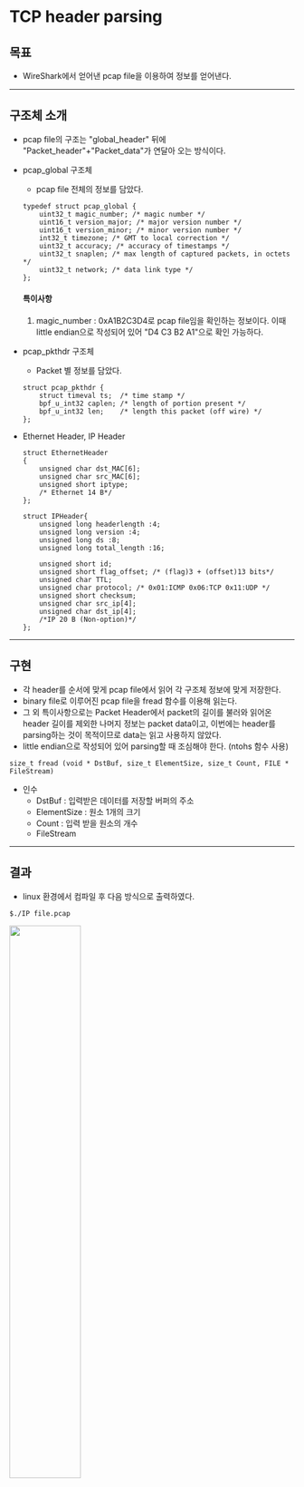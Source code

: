 # TCP header parsing

## 목표 
- WireShark에서 얻어낸 pcap file을 이용하여 정보를 얻어낸다.
-----------
## 구조체 소개
- pcap file의 구조는 "global_header" 뒤에 "Packet_header"+"Packet_data"가 연달아 오는 방식이다. 

+ pcap_global 구조체
    + pcap file 전체의 정보를 담았다.

    ```
    typedef struct pcap_global {
        uint32_t magic_number; /* magic number */
        uint16_t version_major; /* major version number */
        uint16_t version_minor; /* minor version number */
        int32_t timezone; /* GMT to local correction */
        uint32_t accuracy; /* accuracy of timestamps */
        uint32_t snaplen; /* max length of captured packets, in octets */
        uint32_t network; /* data link type */
    };
    ```
    #### 특이사항
    1. magic_number : 0xA1B2C3D4로 pcap file임을 확인하는 정보이다. 이때 little endian으로 작성되어 있어 "D4 C3 B2 A1"으로 확인 가능하다.

- pcap_pkthdr 구조체
    - Packet 별 정보를 담았다.

    ```
    struct pcap_pkthdr {
        struct timeval ts;	/* time stamp */
        bpf_u_int32 caplen;	/* length of portion present */
        bpf_u_int32 len;	/* length this packet (off wire) */
    };
    ```

* Ethernet Header, IP Header
    ```
    struct EthernetHeader
    {
        unsigned char dst_MAC[6];
        unsigned char src_MAC[6];
        unsigned short iptype;
        /* Ethernet 14 B*/
    };
    ```
    ```
    struct IPHeader{
        unsigned long headerlength :4;
        unsigned long version :4;
        unsigned long ds :8;
        unsigned long total_length :16;
        
        unsigned short id;
        unsigned short flag_offset; /* (flag)3 + (offset)13 bits*/
        unsigned char TTL;
        unsigned char protocol; /* 0x01:ICMP 0x06:TCP 0x11:UDP */
        unsigned short checksum;
        unsigned char src_ip[4];
        unsigned char dst_ip[4];
        /*IP 20 B (Non-option)*/
    };
    ```
---------
## 구현
- 각 header를 순서에 맞게 pcap file에서 읽어 각 구조체 정보에 맞게 저장한다.
- binary file로 이루어진 pcap file을 fread 함수를 이용해 읽는다.
- 그 외 특이사항으로는 Packet Header에서 packet의 길이를 불러와 읽어온 header 길이를 제외한 나머지 정보는 packet data이고, 이번에는 header를 parsing하는 것이 목적이므로 data는 읽고 사용하지 않았다. 
- little endian으로 작성되어 있어 parsing할 때 조심해야 한다. (ntohs 함수 사용)

```
size_t fread (void * DstBuf, size_t ElementSize, size_t Count, FILE * FileStream)
```
* 인수
    * DstBuf : 입력받은 데이터를 저장할 버퍼의 주소
    * ElementSize : 원소 1개의 크기
    * Count : 입력 받을 원소의 개수
    * FileStream

---------
## 결과
- linux 환경에서 컴파일 후 다음 방식으로 출력하였다.
```
$./IP file.pcap  
```
<img width="50%" src="https://user-images.githubusercontent.com/86395683/147477125-1e1bcc41-8d52-4bf7-aa74-ab445ca69c16.PNG">
